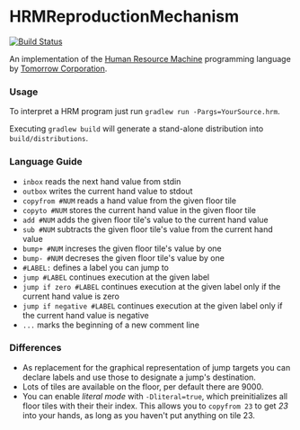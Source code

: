 # HRMReproductionMechanism

[![Build Status](https://travis-ci.org/oreissig/HRMReproductionMechanism.svg)](https://travis-ci.org/oreissig/HRMReproductionMechanism)

An implementation of the [Human Resource Machine](http://tomorrowcorporation.com/humanresourcemachine) programming language by [Tomorrow Corporation](http://tomorrowcorporation.com).

### Usage

To interpret a HRM program just run `gradlew run -Pargs=YourSource.hrm`.

Executing `gradlew build` will generate a stand-alone distribution into `build/distributions`.

### Language Guide

* `inbox` reads the next hand value from stdin
* `outbox` writes the current hand value to stdout
* `copyfrom #NUM` reads a hand value from the given floor tile
* `copyto #NUM` stores the current hand value in the given floor tile
* `add #NUM` adds the given floor tile's value to the current hand value
* `sub #NUM` subtracts the given floor tile's value from the current hand value
* `bump+ #NUM` increses the given floor tile's value by one
* `bump- #NUM` decreses the given floor tile's value by one
* `#LABEL:` defines a label you can jump to
* `jump #LABEL` continues execution at the given label
* `jump if zero #LABEL` continues execution at the given label only if the current hand value is zero
* `jump if negative #LABEL` continues execution at the given label only if the current hand value is negative
* `...` marks the beginning of a new comment line

### Differences

* As replacement for the graphical representation of jump targets you can declare labels and use those to designate a jump's destination.
* Lots of tiles are available on the floor, per default there are 9000.
* You can enable _literal mode_ with `-Dliteral=true`, which preinitializes all floor tiles with their their index. This allows you to `copyfrom 23` to get _23_ into your hands, as long as you haven't put anything on tile 23.
